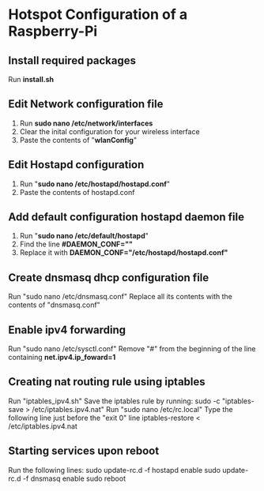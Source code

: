 # Hotspot Configuration of a Raspberry-Pi

## Install required packages
Run __install.sh__

## Edit Network configuration file
1. Run __sudo nano /etc/network/interfaces__
2. Clear the inital configuration for your wireless interface
3. Paste the contents of "__wlanConfig__"

## Edit Hostapd configuration
1. Run "__sudo nano /etc/hostapd/hostapd.conf__"
2. Paste the contents of hostapd.conf

## Add default configuration hostapd daemon file
1. Run "__sudo nano /etc/default/hostapd__"
2. Find the line __#DAEMON_CONF=""__
3. Replace it with  __DAEMON_CONF="/etc/hostapd/hostapd.conf"__

## Create dnsmasq dhcp configuration file
Run "sudo nano /etc/dnsmasq.conf"
Replace all its contents with the contents of "dnsmasq.conf"

## Enable ipv4 forwarding
Run "sudo nano /etc/sysctl.conf"
Remove "#" from the beginning of the line containing __net.ipv4.ip_foward=1__

## Creating nat routing rule using iptables
Run "iptables_ipv4.sh"
Save the iptables rule by running: sudo -c "iptables-save > /etc/iptables.ipv4.nat"
Run "sudo nano /etc/rc.local"
Type the following line just before the "exit 0" line
iptables-restore < /etc/iptables.ipv4.nat

## Starting services upon reboot
Run the following lines:
sudo update-rc.d -f hostapd enable
sudo update-rc.d -f dnsmasq enable
sudo reboot
